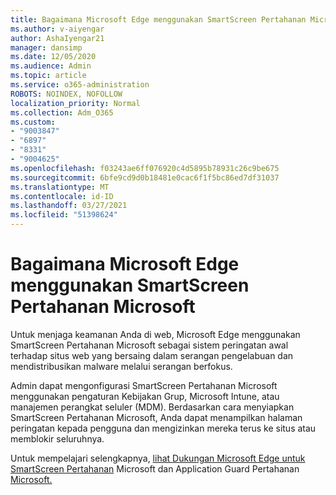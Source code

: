 ```yaml
---
title: Bagaimana Microsoft Edge menggunakan SmartScreen Pertahanan Microsoft?
ms.author: v-aiyengar
author: AshaIyengar21
manager: dansimp
ms.date: 12/05/2020
ms.audience: Admin
ms.topic: article
ms.service: o365-administration
ROBOTS: NOINDEX, NOFOLLOW
localization_priority: Normal
ms.collection: Adm_O365
ms.custom:
- "9003847"
- "6897"
- "8331"
- "9004625"
ms.openlocfilehash: f03243ae6ff076920c4d5895b78931c26c9be675
ms.sourcegitcommit: 6bfe9cd9d0b18481e0cac6f1f5bc86ed7df31037
ms.translationtype: MT
ms.contentlocale: id-ID
ms.lasthandoff: 03/27/2021
ms.locfileid: "51398624"
---
```

# <a name="how-microsoft-edge-uses-microsoft-defender-smartscreen"></a>Bagaimana Microsoft Edge menggunakan SmartScreen Pertahanan Microsoft

Untuk menjaga keamanan Anda di web, Microsoft Edge menggunakan SmartScreen Pertahanan Microsoft sebagai sistem peringatan awal terhadap situs web yang bersaing dalam serangan pengelabuan dan mendistribusikan malware melalui serangan berfokus.

Admin dapat mengonfigurasi SmartScreen Pertahanan Microsoft menggunakan pengaturan Kebijakan Grup, Microsoft Intune, atau manajemen perangkat seluler (MDM). Berdasarkan cara menyiapkan SmartScreen Pertahanan Microsoft, Anda dapat menampilkan halaman peringatan kepada pengguna dan mengizinkan mereka terus ke situs atau memblokir seluruhnya.

Untuk mempelajari selengkapnya, [lihat Dukungan Microsoft Edge untuk SmartScreen Pertahanan](https://go.microsoft.com/fwlink/?linkid=2133081) Microsoft dan Application Guard Pertahanan [Microsoft.](https://go.microsoft.com/fwlink/?linkid=2132839)